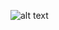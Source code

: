 ![alt text]([https://github.com/[username]/[reponame]/blob/[branch]/image.jpg?raw=true](https://github.com/mansipandyaa29/Tableau-Dashboards/blob/main/Netflix%20Dashboard/Netflix.png)https://github.com/mansipandyaa29/Tableau-Dashboards/blob/main/Netflix%20Dashboard/Netflix.png)
